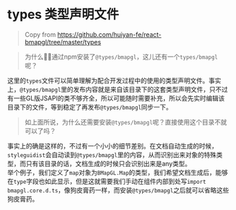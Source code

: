 # types 类型声明文件

> Copy from https://github.com/huiyan-fe/react-bmapgl/tree/master/types

> 为什么👴🏻通过npm安装了`@types/bmapgl`，这儿还有一个`types/bmapgl`呢？

这里的`types`文件可以简单理解为配合开发过程中的使用的类型声明文件。事实上，`@types/bmapgl`里的发布内容就是来自该目录下的这套类型声明文件，只不过有一些GL版JSAPI的类不够齐全，所以可能随时需要补充，所以会先实时编辑该目录下的文件，等到稳定了再发布`@types/bmapgl`同步一下。

> 如上面所说，为什么还需要安装`@types/bmapgl`呢？直接使用这个目录不就可以了吗？

事实上的确是这样的，不过有一个小小的细节差别。在文档自动生成的时候，`styleguidist`会自动读到`@types/bmapgl`里的内容，从而识别出来对象的特殊类型，而只有该目录的话，文档生成的时候只会识别出来是any类型。  
举个例子，我们定义了`map`对象为`BMapGL.Map`的类型，我们希望文档生成后，能够在`type`字段也如此显示，但是这就需要我们手动在组件内部到处写`import bmapgl.core.d.ts`，像狗皮膏药一样，而安装`@types/bmapgl`之后就可以省略这些狗皮膏药。
